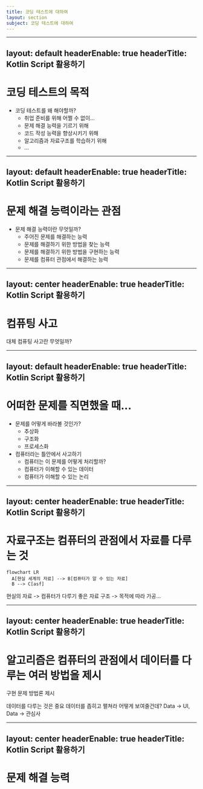 ```yaml
---
title: 코딩 테스트에 대하여
layout: section
subject: 코딩 테스트에 대하여
---
```


---
layout: default
headerEnable: true
headerTitle: Kotlin Script 활용하기
---

# 코딩 테스트의 목적

* 코딩 테스트를 왜 해야할까?
  * 취업 준비를 위해 어쩔 수 없이...
  * 문제 해결 능력을 기르기 위해
  * 코드 작성 능력을 향상시키기 위해
  * 알고리즘과 자료구조를 학습하기 위해
  * ...

---
layout: default
headerEnable: true
headerTitle: Kotlin Script 활용하기
---

# 문제 해결 능력이라는 관점

* 문제 해결 능력이란 무엇일까?
  * 주어진 문제를 해결하는 능력
  * 문제를 해결하기 위한 방법을 찾는 능력
  * 문제를 해결하기 위한 방법을 구현하는 능력
  * <accent>문제를 컴퓨터 관점에서 해결하는 능력</accent>

---
layout: center
headerEnable: true
headerTitle: Kotlin Script 활용하기
---

# 컴퓨팅 사고

대체 컴퓨팅 사고란 무엇일까?

---
layout: default
headerEnable: true
headerTitle: Kotlin Script 활용하기
---

# 어떠한 문제를 직면했을 때...

* 문제를 어떻게 바라볼 것인가?
  * 추상화
  * 구조화
  * 프로세스화
* <accent>컴퓨터라는 틀</accent>안에서 사고하기
  * 컴퓨터는 이 문제를 어떻게 처리할까?
  * 컴퓨터가 이해할 수 있는 데이터
  * 컴퓨터가 이해할 수 있는 논리

---
layout: center
headerEnable: true
headerTitle: Kotlin Script 활용하기
---

# 자료구조는 컴퓨터의 관점에서 자료를 다루는 것

```mermaid
flowchart LR
  A[현실 세계의 자료] --> B[컴퓨터가 알 수 있는 자료]
  B --> C[asf]
```

현실의 자료 -> 컴퓨터가 다루기 좋은 자료 구조 -> 목적에 따라 가공...

---
layout: center
headerEnable: true
headerTitle: Kotlin Script 활용하기
---

# 알고리즘은 컴퓨터의 관점에서 데이터를 다루는 여러 방법을 제시

구현 문제
방법론 제시

데이터를 다루는 것은 중요
데이터를 좁히고 펼쳐라
어떻게 보여줄건데? Data -> UI, Data -> 관심사


---
layout: center
headerEnable: true
headerTitle: Kotlin Script 활용하기
---

# 문제 해결 능력